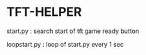 # TFT-HELPER

start.py : search start of tft game ready button

loopstart.py : loop of start.py every 1 sec

